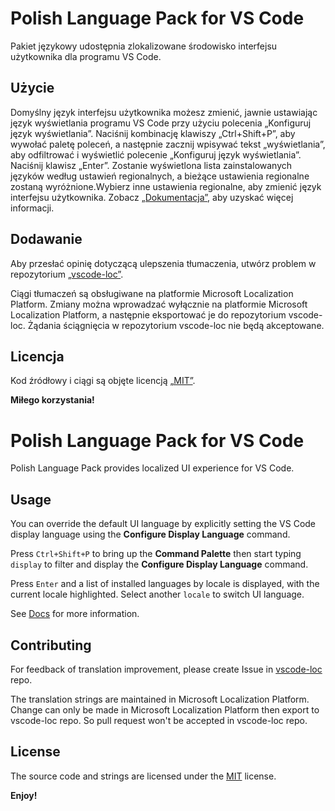 # Polish Language Pack for VS Code

Pakiet językowy udostępnia zlokalizowane środowisko interfejsu użytkownika dla
programu VS Code.

## Użycie

Domyślny język interfejsu użytkownika możesz zmienić, jawnie ustawiając język
wyświetlania programu VS Code przy użyciu polecenia „Konfiguruj język
wyświetlania”. Naciśnij kombinację klawiszy „Ctrl+Shift+P”, aby wywołać paletę
poleceń, a następnie zacznij wpisywać tekst „wyświetlania”, aby odfiltrować i
wyświetlić polecenie „Konfiguruj język wyświetlania”. Naciśnij klawisz „Enter”.
Zostanie wyświetlona lista zainstalowanych języków według ustawień regionalnych,
a bieżące ustawienia regionalne zostaną wyróżnione.Wybierz inne ustawienia
regionalne, aby zmienić język interfejsu użytkownika. Zobacz
[„Dokumentacja”](https://go.microsoft.com/fwlink/?LinkId=761051), aby uzyskać
więcej informacji.

## Dodawanie

Aby przesłać opinię dotyczącą ulepszenia tłumaczenia, utwórz problem w
repozytorium [„vscode-loc”](https://github.com/microsoft/vscode-loc).

Ciągi tłumaczeń są obsługiwane na platformie Microsoft Localization Platform.
Zmiany można wprowadzać wyłącznie na platformie Microsoft Localization Platform,
a następnie eksportować je do repozytorium vscode-loc. Żądania ściągnięcia w
repozytorium vscode-loc nie będą akceptowane.

## Licencja

Kod źródłowy i ciągi są objęte licencją
[„MIT”](https://github.com/Microsoft/vscode-loc/blob/master/LICENSE.md).

**Miłego korzystania!**

# Polish Language Pack for VS Code

Polish Language Pack provides localized UI experience for VS Code.

## Usage

You can override the default UI language by explicitly setting the VS Code
display language using the **Configure Display Language** command.

Press `Ctrl+Shift+P` to bring up the **Command Palette** then start typing
`display` to filter and display the **Configure Display Language** command.

Press `Enter` and a list of installed languages by locale is displayed, with the
current locale highlighted. Select another `locale` to switch UI language.

See [Docs](https://go.microsoft.com/fwlink/?LinkId=761051) for more information.

## Contributing

For feedback of translation improvement, please create Issue in
[vscode-loc](https://github.com/microsoft/vscode-loc) repo.

The translation strings are maintained in Microsoft Localization Platform.
Change can only be made in Microsoft Localization Platform then export to
vscode-loc repo. So pull request won't be accepted in vscode-loc repo.

## License

The source code and strings are licensed under the
[MIT](https://github.com/Microsoft/vscode-loc/blob/master/LICENSE.md) license.

**Enjoy!**
